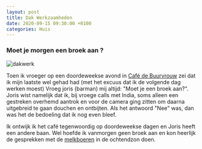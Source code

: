 ```yaml
---
layout: post
title: Dak Werkzaamheden
date: 2020-09-15 09:30:00 +0100
categories: Huis
---
```


### Moet je morgen een broek aan ?
![dakwerk](https://prisse.net/dakwerk.jpg)  

Toen ik vroeger op een doordeweekse avond in [Café de Buurvrouw](http://www.nes-amsterdam.nl/portfolio/cafe-de-buurvrouw/) zei dat ik mijn laatste wel gehad had (met het excuus dat ik de volgende dag werken moest) Vroeg joris (barman) mij altijd: "Moet je een broek aan?". Joris wist namelijk dat ik, bij vroege calls met India, soms alleen een gestreken overhemd aantrok en voor de camera ging zitten om daarna uitgebreid te gaan douchen en ontbijten. Als het antwoord "Nee" was, dan was het de bedoeling dat ik nog even bleef.  

Ik ontwijk ik het café tegenwoordig op doordeweekse dagen en Joris heeft een andere baan. Wel hoefde ik vanmorgen geen broek aan en kon heerlijk de gesprekken met de [melkboeren](https://www.frieslandcampina.com/our-farmers/from-grass-to-glass/) in de ochtendzon doen.


